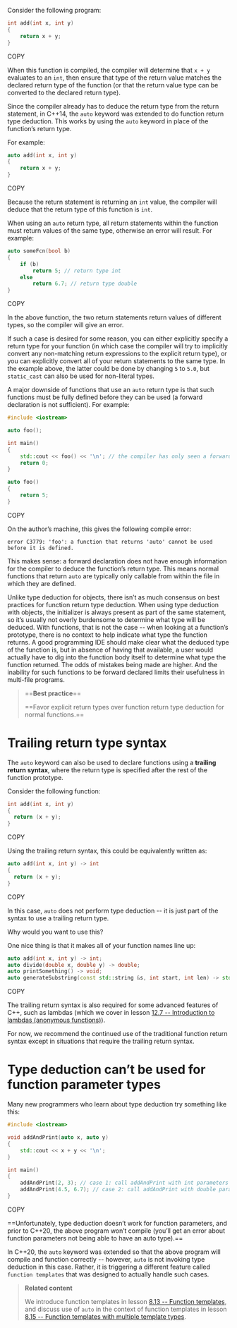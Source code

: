 Consider the following program:

```cpp
int add(int x, int y)
{
    return x + y;
}
```

COPY

When this function is compiled, the compiler will determine that `x + y` evaluates to an `int`, then ensure that type of the return value matches the declared return type of the function (or that the return value type can be converted to the declared return type).

Since the compiler already has to deduce the return type from the return statement, in C++14, the `auto` keyword was extended to do function return type deduction. This works by using the `auto` keyword in place of the function’s return type.

For example:

```cpp
auto add(int x, int y)
{
    return x + y;
}
```

COPY

Because the return statement is returning an `int` value, the compiler will deduce that the return type of this function is `int`.

When using an `auto` return type, all return statements within the function must return values of the same type, otherwise an error will result. For example:

```cpp
auto someFcn(bool b)
{
    if (b)
        return 5; // return type int
    else
        return 6.7; // return type double
}
```

COPY

In the above function, the two return statements return values of different types, so the compiler will give an error.

If such a case is desired for some reason, you can either explicitly specify a return type for your function (in which case the compiler will try to implicitly convert any non-matching return expressions to the explicit return type), or you can explicitly convert all of your return statements to the same type. In the example above, the latter could be done by changing `5` to `5.0`, but `static_cast` can also be used for non-literal types.

A major downside of functions that use an `auto` return type is that such functions must be fully defined before they can be used (a forward declaration is not sufficient). For example:

```cpp
#include <iostream>

auto foo();

int main()
{
    std::cout << foo() << '\n'; // the compiler has only seen a forward declaration at this point
    return 0;
}

auto foo()
{
    return 5;
}
```

COPY

On the author’s machine, this gives the following compile error:

```
error C3779: 'foo': a function that returns 'auto' cannot be used before it is defined.
```

This makes sense: a forward declaration does not have enough information for the compiler to deduce the function’s return type. This means normal functions that return `auto` are typically only callable from within the file in which they are defined.

Unlike type deduction for objects, there isn’t as much consensus on best practices for function return type deduction. When using type deduction with objects, the initializer is always present as part of the same statement, so it’s usually not overly burdensome to determine what type will be deduced. With functions, that is not the case -- when looking at a function’s prototype, there is no context to help indicate what type the function returns. A good programming IDE should make clear what the deduced type of the function is, but in absence of having that available, a user would actually have to dig into the function body itself to determine what type the function returned. The odds of mistakes being made are higher. And the inability for such functions to be forward declared limits their usefulness in multi-file programs.

> ==**Best practice**==
>
> ==Favor explicit return types over function return type deduction for normal functions.==

# Trailing return type syntax

The `auto` keyword can also be used to declare functions using a **trailing return syntax**, where the return type is specified after the rest of the function prototype.

Consider the following function:

```cpp
int add(int x, int y)
{
  return (x + y);
}
```

COPY

Using the trailing return syntax, this could be equivalently written as:

```cpp
auto add(int x, int y) -> int
{
  return (x + y);
}
```

COPY

In this case, `auto` does not perform type deduction -- it is just part of the syntax to use a trailing return type.

Why would you want to use this?

One nice thing is that it makes all of your function names line up:

```cpp
auto add(int x, int y) -> int;
auto divide(double x, double y) -> double;
auto printSomething() -> void;
auto generateSubstring(const std::string &s, int start, int len) -> std::string;
```

COPY

The trailing return syntax is also required for some advanced features of C++, such as lambdas (which we cover in lesson [12.7 -- Introduction to lambdas (anonymous functions)](https://www.learncpp.com/cpp-tutorial/introduction-to-lambdas-anonymous-functions/)).

For now, we recommend the continued use of the traditional function return syntax except in situations that require the trailing return syntax.

# Type deduction can’t be used for function parameter types

Many new programmers who learn about type deduction try something like this:

```cpp
#include <iostream>

void addAndPrint(auto x, auto y)
{
    std::cout << x + y << '\n';
}

int main()
{
    addAndPrint(2, 3); // case 1: call addAndPrint with int parameters
    addAndPrint(4.5, 6.7); // case 2: call addAndPrint with double parameters
}
```

COPY

==Unfortunately, type deduction doesn’t work for function parameters, and prior to C++20, the above program won’t compile (you’ll get an error about function parameters not being able to have an auto type).==

In C++20, the `auto` keyword was extended so that the above program will compile and function correctly -- however, `auto` is not invoking type deduction in this case. Rather, it is triggering a different feature called `function templates` that was designed to actually handle such cases.

> **Related content**
>
> We introduce function templates in lesson [8.13 -- Function templates](https://www.learncpp.com/cpp-tutorial/function-templates/), and discuss use of `auto` in the context of function templates in lesson [8.15 -- Function templates with multiple template types](https://www.learncpp.com/cpp-tutorial/function-templates-with-multiple-template-types/).
